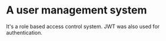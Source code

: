 # A user management system
It's a role based access control system. JWT was also used for authentication. 